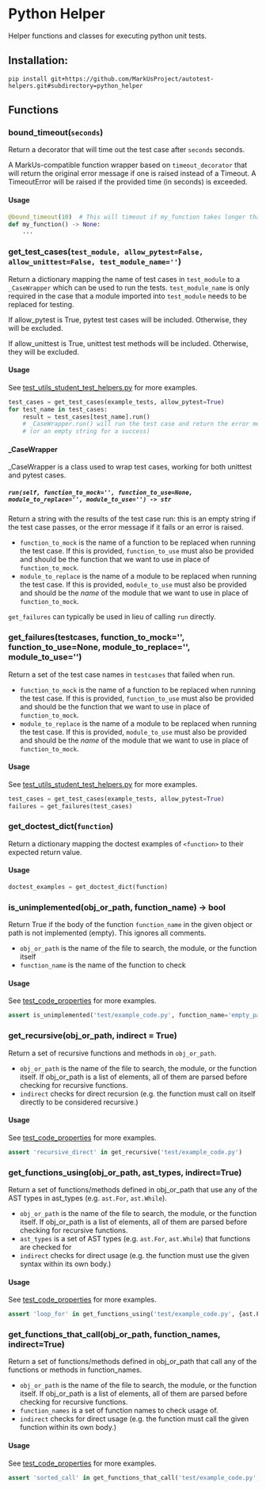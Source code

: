 # Python Helper

Helper functions and classes for executing python unit tests.

## Installation:

```shell
pip install git+https://github.com/MarkUsProject/autotest-helpers.git#subdirectory=python_helper
```

## Functions
### bound_timeout(`seconds`)
Return a decorator that will time out the test case after `seconds` seconds. 

A MarkUs-compatible function wrapper based on `timeout_decorator` that will return the original error message if one is raised instead of a Timeout. A TimeoutError will be raised if the provided time (in seconds) is exceeded.

#### Usage
```python
@bound_timeout(10)	# This will timeout if my_function takes longer than 10 seconds to run.
def my_function() -> None:
	...
```

### get_test_cases(`test_module, allow_pytest=False, allow_unittest=False, test_module_name=''`)
Return a dictionary mapping the name of test cases in `test_module`
to a `_CaseWrapper` which can be used to run the tests. `test_module_name` is only required in the case that a module imported into `test_module` needs to be replaced for testing.

If allow_pytest is True, pytest test cases will be included. Otherwise, they will be excluded.

If allow_unittest is True, unittest test methods will be included. Otherwise, they will be excluded.

#### Usage
See [test_utils_student_test_helpers.py](./python_helper/test/test_utils_student_test_helpers.py) for more examples.

```python
test_cases = get_test_cases(example_tests, allow_pytest=True)
for test_name in test_cases:
	result = test_cases[test_name].run()
	# _CaseWrapper.run() will run the test case and return the error message
	# (or an empty string for a success)
```

#### \_CaseWrapper
\_CaseWrapper is a class used to wrap test cases, working for both unittest and pytest cases.

##### `run(self, function_to_mock='', function_to_use=None, module_to_replace='', module_to_use='') -> str` 
Return a string with the results of the test case run: this is an empty string if the test case passes, or the error message if it fails or an error is raised.

- `function_to_mock` is the name of a function to be replaced when running the test case. If this is provided, `function_to_use` must also be provided and should be the function that we want to use in place of `function_to_mock`.
- `module_to_replace` is the name of a module to be replaced when running the test case. If this is provided, `module_to_use` must also be provided and should be the *name* of the module that we want to use in place of `function_to_mock`.

`get_failures` can typically be used in lieu of calling `run` directly.

### get_failures(testcases, function_to_mock='', function_to_use=None, module_to_replace='', module_to_use='')
Return a set of the test case names in `testcases` that failed when run.

- `function_to_mock` is the name of a function to be replaced when running the test case. If this is provided, `function_to_use` must also be provided and should be the function that we want to use in place of `function_to_mock`.
- `module_to_replace` is the name of a module to be replaced when running the test case. If this is provided, `module_to_use` must also be provided and should be the *name* of the module that we want to use in place of `function_to_mock`.

#### Usage
See [test_utils_student_test_helpers.py](./python_helper/test/test_utils_student_test_helpers.py) for more examples.

```python
test_cases = get_test_cases(example_tests, allow_pytest=True)
failures = get_failures(test_cases)
```

### get_doctest_dict(`function`)
Return a dictionary mapping the doctest examples of `<function>` to their expected return value.

#### Usage
```python
doctest_examples = get_doctest_dict(function)
```

### is_unimplemented(obj_or_path, function_name) -> bool
Return True if the body of the function `function_name` in the given object
or path is not implemented (empty). This ignores all comments.

- `obj_or_path` is the name of the file to search, the module, or the function itself
- `function_name` is the name of the function to check

#### Usage
See [test_code_properties](./python_helper/test/test_code_properties.py) for more examples.

```python
assert is_unimplemented('test/example_code.py', function_name='empty_pass')
```


### get_recursive(obj_or_path, indirect = True)
Return a set of recursive functions and methods in `obj_or_path`.

- `obj_or_path` is the name of the file to search, the module, or the function itself. If obj_or_path is a list of elements, all of them are parsed before checking for recursive functions.
- `indirect` checks for direct recursion (e.g. the function must call on itself directly to be considered recursive.)

#### Usage
See [test_code_properties](./python_helper/test/test_code_properties.py) for more examples.

```python
assert 'recursive_direct' in get_recursive('test/example_code.py')
```

### get_functions_using(obj_or_path, ast_types, indirect=True)
Return a set of functions/methods defined in obj_or_path that use any of the AST types in ast_types (e.g. `ast.For`, `ast.While`).

- `obj_or_path` is the name of the file to search, the module, or the function itself. If obj_or_path is a list of elements, all of them are parsed before checking for recursive functions.
- `ast_types` is a set of AST types (e.g. `ast.For`, `ast.While`) that functions are checked for
- `indirect` checks for direct usage (e.g. the function must use the given syntax within its own body.)

#### Usage
See [test_code_properties](./python_helper/test/test_code_properties.py) for more examples.

```python
assert 'loop_for' in get_functions_using('test/example_code.py', {ast.For})
```

### get_functions_that_call(obj_or_path, function_names, indirect=True)
Return a set of functions/methods defined in obj_or_path that call any of the functions or methods in function_names.

- `obj_or_path` is the name of the file to search, the module, or the function itself. If obj_or_path is a list of elements, all of them are parsed before checking for recursive functions.
- `function_names` is a set of function names to check usage of.
- `indirect` checks for direct usage (e.g. the function must call the given function within its own body.)

#### Usage
See [test_code_properties](./python_helper/test/test_code_properties.py) for more examples.

```python
assert 'sorted_call' in get_functions_that_call('test/example_code.py', {'sorted'})
```
